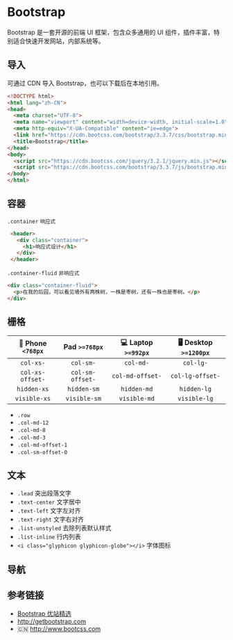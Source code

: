 # Bootstrap

Bootstrap 是一套开源的前端 UI 框架，包含众多通用的 UI 组件，插件丰富，特别适合快速开发网站，内部系统等。

## 导入
可通过 CDN 导入 Bootstrap，也可以下载后在本地引用。
```html
<!DOCTYPE html>
<html lang="zh-CN">
<head>
  <meta charset="UTF-8">
  <meta name="viewport" content="width=device-width, initial-scale=1.0">
  <meta http-equiv="X-UA-Compatible" content="ie=edge">
  <link href="https://cdn.bootcss.com/bootstrap/3.3.7/css/bootstrap.min.css" rel="stylesheet">
  <title>Bootstrap</title>
</head>
<body>
  <script src="https://cdn.bootcss.com/jquery/3.2.1/jquery.min.js"></script>
  <script src="https://cdn.bootcss.com/bootstrap/3.3.7/js/bootstrap.min.js"></script>
</body>
</html>
```

## 容器
`.container` `响应式`
```html
 <header>
   <div class="container">
     <h1>响应式设计</h1>
   </div>
 </header>
```
`.container-fluid` `非响应式`
```html
<div class="container-fluid">
  <p>在我的后园，可以看见墙外有两株树，一株是枣树，还有一株也是枣树。</p>
</div>
```

## 栅格
| 📱 Phone `<768px` | Pad `>=768px`    | 💻 Laptop `>=992px` | 🖥 Desktop `>=1200px` |
|:-----------------:|:----------------:|:------------------:|:---------------------:|
|      `col-xs-`    |   `col-sm-`      |     `col-md-`      |     `col-lg-`         |
|  `col-xs-offset-` | `col-sm-offset-` |  `col-md-offset-`  |   `col-lg-offset-`    |
|     `hidden-xs`   |    `hidden-sm`   |     `hidden-md`    |      `hidden-lg`      |
|    `visible-xs`   |   `visible-sm`   |    `visible-md`    |      `visible-lg`     |

* `.row`
* `.col-md-12`
* `.col-md-8`
* `.col-md-3`
* `.col-md-offset-1`
* `.col-sm-offset-0`

## 文本
* `.lead` 突出段落文字
* `.text-center` 文字居中
* `.text-left` 文字左对齐
* `.text-right` 文字右对齐
* `.list-unstyled` 去除列表默认样式
* `.list-inline` 行内列表
* `<i class="glyphicon glyphicon-globe"></i>` 字体图标

## 导航

## 参考链接
* [Bootstrap 优站精选](http://expo.bootcss.com)
* http://getbootstrap.com
* 🇨🇳 http://www.bootcss.com
